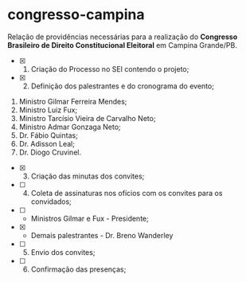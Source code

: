 # congresso-campina
Relação de providências necessárias para a realização do **Congresso Brasileiro de Direito Constitucional Eleitoral** em Campina Grande/PB.

- [x] 1. Criação do Processo no SEI contendo o projeto;
- [x] 2. Definição dos palestrantes e do cronograma do evento;
 1. Ministro Gilmar Ferreira Mendes;
 2. Ministro Luiz Fux;
 3. Ministro Tarcísio Vieira de Carvalho Neto;
 4. Ministro Admar Gonzaga Neto;
 5. Dr. Fábio Quintas;
 6. Dr. Adisson Leal;
 7. Dr. Diogo Cruvinel.
- [x] 3. Criação das minutas dos convites;
- [ ] 4. Coleta de assinaturas nos ofícios com os convites para os convidados;
 - [ ] * Ministros Gilmar e Fux - Presidente;
 - [x] * Demais palestrantes - Dr. Breno Wanderley
- [ ] 5. Envio dos convites;
- [ ] 6. Confirmação das presenças;
